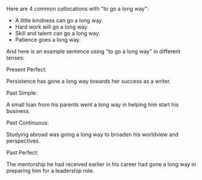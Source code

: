 

Here are 4 common collocations with "to go a long way":

- A little kindness can go a long way.
- Hard work will go a long way.
- Skill and talent can go a long way.
- Patience goes a long way.

And here is an example sentence using "to go a long way" in different tenses:

Present Perfect:

Persistence has gone a long way towards her success as a writer.

Past Simple:

A small loan from his parents went a long way in helping him start his business.

Past Continuous:

Studying abroad was going a long way to broaden his worldview and perspectives.

Past Perfect:

The mentorship he had received earlier in his career had gone a long way in preparing him for a leadership role.